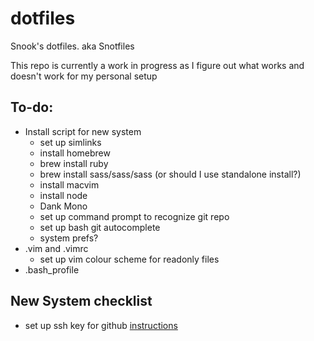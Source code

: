 # dotfiles
Snook's dotfiles. aka Snotfiles

This repo is currently a work in progress as I figure out what works and doesn't work for my personal setup

## To-do:
* Install script for new system
  * set up simlinks
  * install homebrew
  * brew install ruby
  * brew install sass/sass/sass (or should I use standalone install?)
  * install macvim
  * install node
  * Dank Mono
  * set up command prompt to recognize git repo
  * set up bash git autocomplete
  * system prefs?
* .vim and .vimrc
  * set up vim colour scheme for readonly files
* .bash_profile

## New System checklist
* set up ssh key for github [instructions](https://help.github.com/articles/generating-a-new-ssh-key-and-adding-it-to-the-ssh-agent/)
